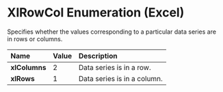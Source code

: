 
# XlRowCol Enumeration (Excel)

Specifies whether the values corresponding to a particular data series are in rows or columns.



|**Name**|**Value**|**Description**|
|:-----|:-----|:-----|
|**xlColumns**|2|Data series is in a row.|
|**xlRows**|1|Data series is in a column.|
